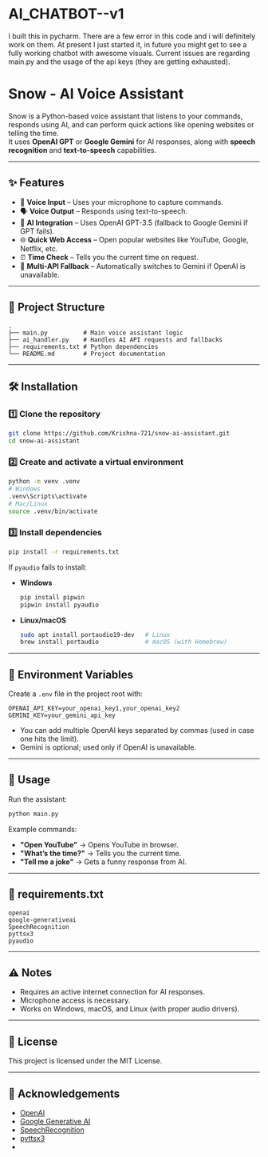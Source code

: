 # AI_CHATBOT--v1

I built this in pycharm.
There are a few error in this code and i will definitely work on them. At present I just started it, in future you might get to see a fully working chatbot with awesome visuals.
Current issues are regarding main.py and the usage of the api keys (they are getting exhausted).

# Snow - AI Voice Assistant

Snow is a Python-based voice assistant that listens to your commands, responds using AI, and can perform quick actions like opening websites or telling the time.  
It uses **OpenAI GPT** or **Google Gemini** for AI responses, along with **speech recognition** and **text-to-speech** capabilities.

---

## ✨ Features
- 🎤 **Voice Input** – Uses your microphone to capture commands.
- 🗣 **Voice Output** – Responds using text-to-speech.
- 🤖 **AI Integration** – Uses OpenAI GPT-3.5 (fallback to Google Gemini if GPT fails).
- 🌐 **Quick Web Access** – Open popular websites like YouTube, Google, Netflix, etc.
- ⏰ **Time Check** – Tells you the current time on request.
- 🔄 **Multi-API Fallback** – Automatically switches to Gemini if OpenAI is unavailable.

---

## 📂 Project Structure
```
.
├── main.py          # Main voice assistant logic
├── ai_handler.py    # Handles AI API requests and fallbacks
├── requirements.txt # Python dependencies
└── README.md        # Project documentation
```

---

## 🛠 Installation

### 1️⃣ Clone the repository
```bash
git clone https://github.com/Krishna-721/snow-ai-assistant.git
cd snow-ai-assistant
```

### 2️⃣ Create and activate a virtual environment
```bash
python -m venv .venv
# Windows
.venv\Scripts\activate
# Mac/Linux
source .venv/bin/activate
```

### 3️⃣ Install dependencies
```bash
pip install -r requirements.txt
```

If `pyaudio` fails to install:
- **Windows**
  ```bash
  pip install pipwin
  pipwin install pyaudio
  ```
- **Linux/macOS**
  ```bash
  sudo apt install portaudio19-dev   # Linux
  brew install portaudio             # macOS (with Homebrew)
  ```

---

## 🔑 Environment Variables

Create a `.env` file in the project root with:
```env
OPENAI_API_KEY=your_openai_key1,your_openai_key2
GEMINI_KEY=your_gemini_api_key
```
- You can add multiple OpenAI keys separated by commas (used in case one hits the limit).
- Gemini is optional; used only if OpenAI is unavailable.

---

## 🚀 Usage
Run the assistant:
```bash
python main.py
```

Example commands:
- **"Open YouTube"** → Opens YouTube in browser.
- **"What’s the time?"** → Tells you the current time.
- **"Tell me a joke"** → Gets a funny response from AI.

---

## 📜 requirements.txt
```
openai
google-generativeai
SpeechRecognition
pyttsx3
pyaudio
```

---

## ⚠️ Notes
- Requires an active internet connection for AI responses.
- Microphone access is necessary.
- Works on Windows, macOS, and Linux (with proper audio drivers).

---

## 📜 License
This project is licensed under the MIT License.

---

## 🙌 Acknowledgements
- [OpenAI](https://openai.com/)
- [Google Generative AI](https://ai.google.dev/)
- [SpeechRecognition](https://pypi.org/project/SpeechRecognition/)
- [pyttsx3](https://pypi.org/project/pyttsx3/)
- 
